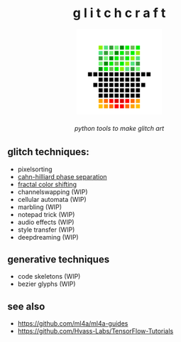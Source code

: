 <h1 align="center"> g l i t c h c r a f t </h1>
<div align="center"><img src="./logo/logo.png" width="192"></div>

<h6 align="center"> python tools to make glitch art </h6>

## glitch techniques:
- pixelsorting
- [cahn-hilliard phase separation](docs/ch.md)
- [fractal color shifting](docs/fractal.md)
- channelswapping (WIP)
- cellular automata (WIP)
- marbling (WIP)
- notepad trick (WIP)
- audio effects (WIP)
- style transfer (WIP)
- deepdreaming (WIP)

## generative techniques
- code skeletons (WIP)
- bezier glyphs (WIP)

## see also
- https://github.com/ml4a/ml4a-guides
- https://github.com/Hvass-Labs/TensorFlow-Tutorials
